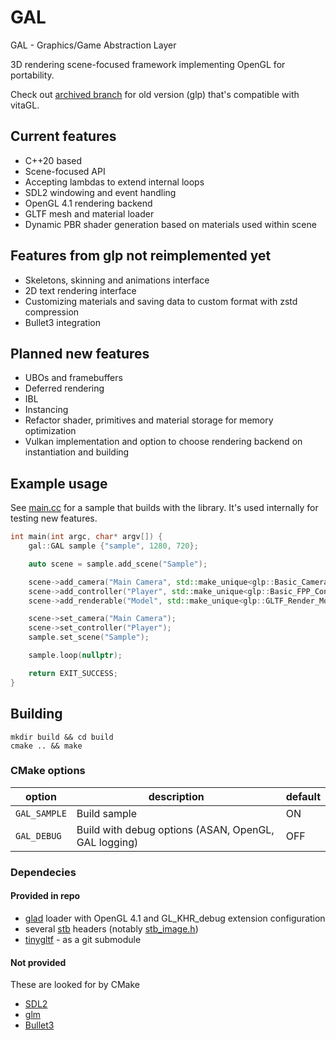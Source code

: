 # GAL

GAL - Graphics/Game Abstraction Layer

3D rendering scene-focused framework implementing OpenGL for portability.

Check out [archived branch](https://github.com/damemay/glp/tree/archive-vitagl-compat) for old version (glp) that's compatible with vitaGL.

## Current features
- C++20 based
- Scene-focused API
- Accepting lambdas to extend internal loops
- SDL2 windowing and event handling
- OpenGL 4.1 rendering backend
- GLTF mesh and material loader 
- Dynamic PBR shader generation based on materials used within scene

## Features from glp not reimplemented yet
- Skeletons, skinning and animations interface
- 2D text rendering interface
- Customizing materials and saving data to custom format with zstd compression
- Bullet3 integration

## Planned new features
- UBOs and framebuffers
- Deferred rendering
- IBL
- Instancing
- Refactor shader, primitives and material storage for memory optimization
- Vulkan implementation and option to choose rendering backend on instantiation and building

## Example usage
See [main.cc](main.cc) for a sample that builds with the library. It's used internally for testing new features.

```c++
int main(int argc, char* argv[]) {
    gal::GAL sample {"sample", 1280, 720};

    auto scene = sample.add_scene("Sample");

    scene->add_camera("Main Camera", std::make_unique<glp::Basic_Camera>());
    scene->add_controller("Player", std::make_unique<glp::Basic_FPP_Controller>(25.0f, 0.1f));
    scene->add_renderable("Model", std::make_unique<glp::GLTF_Render_Model>("sample_model.gltf"));

    scene->set_camera("Main Camera");
    scene->set_controller("Player");
    sample.set_scene("Sample");

    sample.loop(nullptr);

    return EXIT_SUCCESS;
}
```

## Building

```
mkdir build && cd build
cmake .. && make
```

### CMake options

| option       | description                                          | default |
|--------------|------------------------------------------------------|---------|
| `GAL_SAMPLE` | Build sample                                         | ON      |
| `GAL_DEBUG`  | Build with debug options (ASAN, OpenGL, GAL logging) | OFF     |

### Dependecies

#### Provided in repo

- [glad](https://github.com/Dav1dde/glad) loader with OpenGL 4.1 and GL_KHR_debug extension configuration
- several [stb](https://github.com/nothings/stb.git) headers (notably [stb_image.h](https://github.com/nothings/stb/blob/master/stb_image.h))
- [tinygltf](https://github.com/syoyo/tinygltf/) - as a git submodule

#### Not provided

These are looked for by CMake
- [SDL2](https://github.com/libsdl-org/SDL.git)
- [glm](https://github.com/g-truc/glm.git)
- [Bullet3](https://github.com/bulletphysics/bullet3.git)
